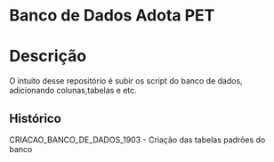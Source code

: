
# Banco de Dados Adota PET

# Descrição
O intuito desse repositório é subir os script do banco de dados, adicionando colunas,tabelas e etc.

## Histórico
CRIACAO_BANCO_DE_DADOS_1903 - Criação das tabelas padrões do banco
